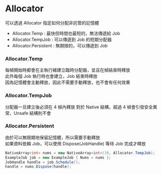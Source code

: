 # Allocator
可以透過 Allocator 指定如何分配非託管的記憶體
- Allocator.Temp : 最快但時間也最短的，無法傳遞給 Job
- Allocator.TempJob : 可以傳遞到 Job 的短期分配器
- Allocator.Persistent : 無期限的，可以傳遞到 Job

### Allocator.Temp 
每幀開始時都會在主執行緒建立臨時分配器，並且在幀結束時釋放  
此外每個 Job 執行時也會建立，Job 結束時釋放  
因為記憶體會主動釋放，因此不需要手動釋放，也不會有任何效果

### Allocator.TempJob
分配器一旦建立後必須在 4 幀內釋放
對於 Native 結構，超過 4 幀會引發安全異常，Unsafe 結構則不會

### Allocator.Persistent 
由於可以無限期地保留記憶體，所以需要手動釋放  
如果資料依賴 Job，可以使用 Dispose(JobHandle) 等待 Job 完成才釋放
```C#
NativeArray<int> nums = new NativeArray<int>(10, Allocator.TempJob);
ExampleJob job = new ExampleJob { Nums = nums };
JobHandle handle = job.Schedule();
handle = nums.Dispose(handle);
```
